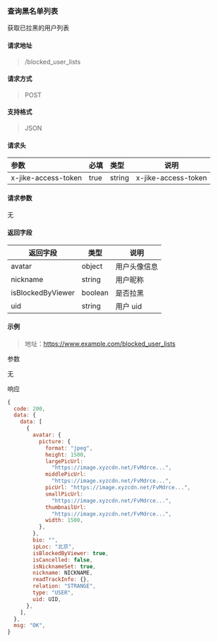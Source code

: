 ### 查询黑名单列表

获取已拉黑的用户列表

#### 请求地址

> /blocked_user_lists

#### 请求方式

> POST

#### 支持格式

> JSON

#### 请求头

| 参数                | 必填 | 类型   | 说明                |
| :------------------ | :--- | :----- | ------------------- |
| x-jike-access-token | true | string | x-jike-access-token |

#### 请求参数

无

#### 返回字段

| 返回字段          | 类型    | 说明         |
| ----------------- | ------- | ------------ |
| avatar            | object  | 用户头像信息 |
| nickname          | string  | 用户昵称     |
| isBlockedByViewer | boolean | 是否拉黑     |
| uid               | string  | 用户 uid     |




#### 示例

> 地址：https://www.example.com/blocked_user_lists

参数

无

响应

``` javascript
{
  code: 200,
  data: {
    data: [
      {
        avatar: {
          picture: {
            format: "jpeg",
            height: 1500,
            largePicUrl:
              "https://image.xyzcdn.net/FvMdrce...",
            middlePicUrl:
              "https://image.xyzcdn.net/FvMdrce...",
            picUrl: "https://image.xyzcdn.net/FvMdrce...",
            smallPicUrl:
              "https://image.xyzcdn.net/FvMdrce...",
            thumbnailUrl:
              "https://image.xyzcdn.net/FvMdrce...",
            width: 1500,
          },
        },
        bio: "",
        ipLoc: "北京",
        isBlockedByViewer: true,
        isCancelled: false,
        isNicknameSet: true,
        nickname: NICKNAME,
        readTrackInfo: {},
        relation: "STRANGE",
        type: "USER",
        uid: UID,
      },
    ],
  },
  msg: "OK",
}
```